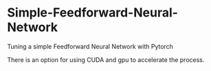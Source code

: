 # Simple-Feedforward-Neural-Network
Tuning a simple Feedforward Neural Network with Pytorch

There is an option for using CUDA and gpu to accelerate the process.
